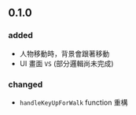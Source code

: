 ## 0.1.0

### added

- 人物移動時，背景會跟著移動
- UI 畫面 `VS` (部分邏輯尚未完成)

### changed

- `handleKeyUpForWalk` function 重構
